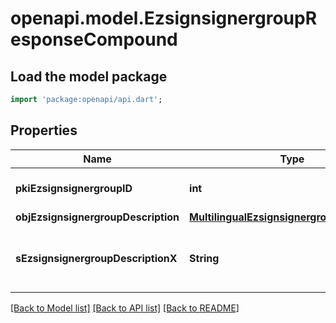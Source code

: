 # openapi.model.EzsignsignergroupResponseCompound

## Load the model package
```dart
import 'package:openapi/api.dart';
```

## Properties
Name | Type | Description | Notes
------------ | ------------- | ------------- | -------------
**pkiEzsignsignergroupID** | **int** | The unique ID of the Ezsignsignergroup | 
**objEzsignsignergroupDescription** | [**MultilingualEzsignsignergroupDescription**](MultilingualEzsignsignergroupDescription.md) |  | 
**sEzsignsignergroupDescriptionX** | **String** | The Description of the Ezsignsignergroup in the language of the requester | [optional] 

[[Back to Model list]](../README.md#documentation-for-models) [[Back to API list]](../README.md#documentation-for-api-endpoints) [[Back to README]](../README.md)


